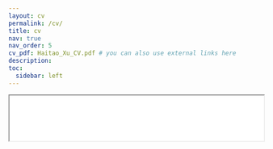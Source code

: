 ```yaml
---
layout: cv
permalink: /cv/
title: cv
nav: true
nav_order: 5
cv_pdf: Haitao_Xu_CV.pdf # you can also use external links here
description:
toc:
  sidebar: left
---
```

<iframe src="yourfile.pdf" width="100%" height="90vh"></iframe>
